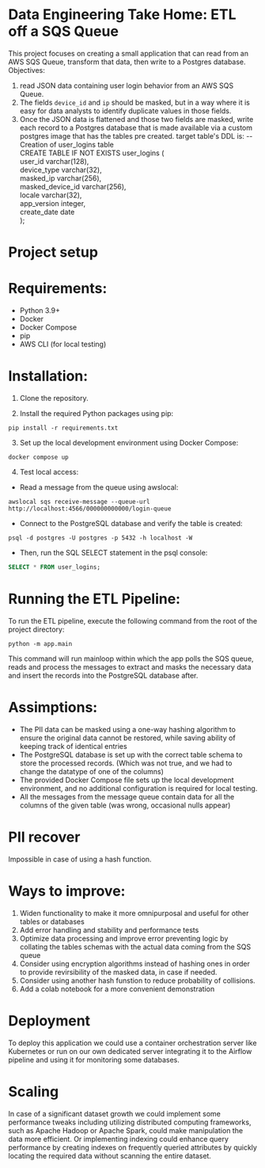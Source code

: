 # Data Engineering Take Home: ETL off a SQS Queue
This project focuses on creating a small application that can read from an AWS
SQS Queue, transform that data, then write to a Postgres database.
Objectives:
1. read JSON data containing user login behavior from an AWS SQS Queue.
2. The fields `device_id` and `ip` should be masked, but in a way where it is easy for data analysts to identify duplicate
values in those fields.
3. Once the JSON data is flattened and those two fields are masked, write each
record to a Postgres database that is made available via a custom postgres image that
has the tables pre created.
 target table's DDL is:
-- Creation of user_logins table  
CREATE TABLE IF NOT EXISTS user_logins
  (  
    user_id varchar(128),  
    device_type varchar(32),  
    masked_ip varchar(256),  
    masked_device_id varchar(256),  
    locale varchar(32),  
    app_version integer,  
    create_date date  
  );  

# Project setup
# Requirements:
- Python 3.9+  
- Docker  
- Docker Compose  
- pip  
- AWS CLI (for local testing)

# Installation:

1. Clone the repository.

2. Install the required Python packages using pip:
```
pip install -r requirements.txt
```
3. Set up the local development environment using Docker Compose:
```
docker compose up
```
4. Test local access:

- Read a message from the queue using awslocal:

```
awslocal sqs receive-message --queue-url http://localhost:4566/000000000000/login-queue
```
- Connect to the PostgreSQL database and verify the table is created:
```
psql -d postgres -U postgres -p 5432 -h localhost -W
```
- Then, run the SQL SELECT statement in the psql console:

```sql
SELECT * FROM user_logins;
```

# Running the ETL Pipeline:
To run the ETL pipeline, execute the following command from the root of the project directory:

```
python -m app.main
```
This command will run mainloop within which the app polls the SQS queue, reads and process the messages to extract and masks the necessary data and insert the records into the PostgreSQL database after.
# Assimptions:
- The PII data can be masked using a one-way hashing algorithm to ensure the original data cannot be restored, while saving ability of keeping track of identical entries
- The PostgreSQL database is set up with the correct table schema to store the processed records. (Which was not true, and we had to change the datatype of one of the columns)
- The provided Docker Compose file sets up the local development environment, and no additional configuration is required for local testing.
- All the messages from the message queue contain data for all the columns of the given table (was wrong, occasional nulls appear)
# PII recover
Impossible in case of using a hash function.
# Ways to improve:
1. Widen functionality to make it more omnipurposal and useful for other tables or databases
2. Add error handling and stability and performance tests
3. Optimize data processing and improve error preventing logic by collating the tables schemas with the actual data coming from the SQS queue
4. Consider using encryption algorithms instead of hashing ones in order to provide revirsibility of the masked data, in case if needed.
5. Consider using another hash funstion to reduce probability of collisions.
6. Add a colab notebook for a more convenient demonstration

# Deployment
To deploy this application we could use a container orchestration server like Kubernetes or run on our own dedicated server integrating it to the Airflow pipeline and using it for monitoring some databases.

# Scaling

In case of a significant dataset growth we could implement some performance tweaks including utilizing distributed computing frameworks, such as Apache Hadoop or Apache Spark, could make manipulation the data more efficient. Or implementing indexing could enhance query performance by creating indexes on frequently queried attributes by quickly locating the required data without scanning the entire dataset. 
